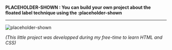**PLACEHOLDER-SHOWN : You can build your own project about the floated label technique using the :placeholder-shown**


-----------------------------------------------------------------------------------------------------------------------------------
![placeholder-shown](https://user-images.githubusercontent.com/61105869/74776837-99610380-5298-11ea-8a85-34830e173c5f.jpg)

*(This little project was developped during my free-time to learn HTML and CSS)*

